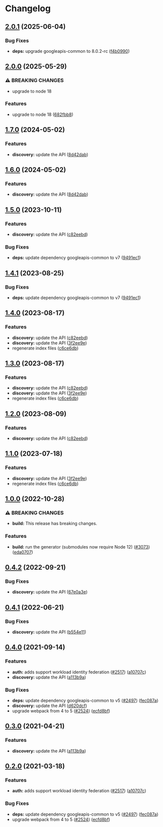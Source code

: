 # Changelog

## [2.0.1](https://github.com/googleapis/google-api-nodejs-client/compare/discovery-v2.0.0...discovery-v2.0.1) (2025-06-04)


### Bug Fixes

* **deps:** upgrade googleapis-common to 8.0.2-rc ([f4b0990](https://github.com/googleapis/google-api-nodejs-client/commit/f4b099071040cfbcfe4a2e7d487d45ee93b369e0))

## [2.0.0](https://github.com/googleapis/google-api-nodejs-client/compare/discovery-v1.7.0...discovery-v2.0.0) (2025-05-29)


### ⚠ BREAKING CHANGES

* upgrade to node 18

### Features

* upgrade to node 18 ([682fbb8](https://github.com/googleapis/google-api-nodejs-client/commit/682fbb869189ae92b3e9a194d37d0548af0c1f92))

## [1.7.0](https://github.com/googleapis/google-api-nodejs-client/compare/discovery-v1.6.0...discovery-v1.7.0) (2024-05-02)


### Features

* **discovery:** update the API ([8d42dab](https://github.com/googleapis/google-api-nodejs-client/commit/8d42dab88214bc01e9a9678794b6015435b5071f))

## [1.6.0](https://github.com/googleapis/google-api-nodejs-client/compare/discovery-v1.5.0...discovery-v1.6.0) (2024-05-02)


### Features

* **discovery:** update the API ([8d42dab](https://github.com/googleapis/google-api-nodejs-client/commit/8d42dab88214bc01e9a9678794b6015435b5071f))

## [1.5.0](https://github.com/googleapis/google-api-nodejs-client/compare/discovery-v1.4.1...discovery-v1.5.0) (2023-10-11)


### Features

* **discovery:** update the API ([c82eebd](https://github.com/googleapis/google-api-nodejs-client/commit/c82eebd5f1a47d886c5da95a2659b38f6fe65974))


### Bug Fixes

* **deps:** update dependency googleapis-common to v7 ([9491ec1](https://github.com/googleapis/google-api-nodejs-client/commit/9491ec1cdc3c413e7d73edcfcd59cf5c28a7c855))

## [1.4.1](https://github.com/googleapis/google-api-nodejs-client/compare/discovery-v1.4.0...discovery-v1.4.1) (2023-08-25)


### Bug Fixes

* **deps:** update dependency googleapis-common to v7 ([9491ec1](https://github.com/googleapis/google-api-nodejs-client/commit/9491ec1cdc3c413e7d73edcfcd59cf5c28a7c855))

## [1.4.0](https://github.com/googleapis/google-api-nodejs-client/compare/discovery-v1.3.0...discovery-v1.4.0) (2023-08-17)


### Features

* **discovery:** update the API ([c82eebd](https://github.com/googleapis/google-api-nodejs-client/commit/c82eebd5f1a47d886c5da95a2659b38f6fe65974))
* **discovery:** update the API ([3f2ee9e](https://github.com/googleapis/google-api-nodejs-client/commit/3f2ee9eb8e66e7b847551472f7b660cc743d65d0))
* regenerate index files ([c6ce6db](https://github.com/googleapis/google-api-nodejs-client/commit/c6ce6db24417be7ec0d5cb572288042973a390e0))

## [1.3.0](https://github.com/googleapis/google-api-nodejs-client/compare/discovery-v1.2.0...discovery-v1.3.0) (2023-08-17)


### Features

* **discovery:** update the API ([c82eebd](https://github.com/googleapis/google-api-nodejs-client/commit/c82eebd5f1a47d886c5da95a2659b38f6fe65974))
* **discovery:** update the API ([3f2ee9e](https://github.com/googleapis/google-api-nodejs-client/commit/3f2ee9eb8e66e7b847551472f7b660cc743d65d0))
* regenerate index files ([c6ce6db](https://github.com/googleapis/google-api-nodejs-client/commit/c6ce6db24417be7ec0d5cb572288042973a390e0))

## [1.2.0](https://github.com/googleapis/google-api-nodejs-client/compare/discovery-v1.1.0...discovery-v1.2.0) (2023-08-09)


### Features

* **discovery:** update the API ([c82eebd](https://github.com/googleapis/google-api-nodejs-client/commit/c82eebd5f1a47d886c5da95a2659b38f6fe65974))

## [1.1.0](https://github.com/googleapis/google-api-nodejs-client/compare/discovery-v1.0.0...discovery-v1.1.0) (2023-07-18)


### Features

* **discovery:** update the API ([3f2ee9e](https://github.com/googleapis/google-api-nodejs-client/commit/3f2ee9eb8e66e7b847551472f7b660cc743d65d0))
* regenerate index files ([c6ce6db](https://github.com/googleapis/google-api-nodejs-client/commit/c6ce6db24417be7ec0d5cb572288042973a390e0))

## [1.0.0](https://github.com/googleapis/google-api-nodejs-client/compare/discovery-v0.4.2...discovery-v1.0.0) (2022-10-28)


### ⚠ BREAKING CHANGES

* **build:** This release has breaking changes.

### Features

* **build:** run the generator (submodules now require Node 12) ([#3073](https://github.com/googleapis/google-api-nodejs-client/issues/3073)) ([eda0707](https://github.com/googleapis/google-api-nodejs-client/commit/eda07079dadab46a80b6f9ede618f4f43030169e))

## [0.4.2](https://github.com/googleapis/google-api-nodejs-client/compare/discovery-v0.4.1...discovery-v0.4.2) (2022-09-21)


### Bug Fixes

* **discovery:** update the API ([67e0a3e](https://github.com/googleapis/google-api-nodejs-client/commit/67e0a3e0da21aaeb010ed0217e3c2f3d77d457da))

## [0.4.1](https://github.com/googleapis/google-api-nodejs-client/compare/discovery-v0.4.0...discovery-v0.4.1) (2022-06-21)


### Bug Fixes

* **discovery:** update the API ([b554e11](https://github.com/googleapis/google-api-nodejs-client/commit/b554e115cd779c0d7c74837d670706a7d4785c14))

## [0.4.0](https://www.github.com/googleapis/google-api-nodejs-client/compare/discovery-v0.3.0...discovery-v0.4.0) (2021-09-14)


### Features

* **auth:** adds support workload identity federation ([#2517](https://www.github.com/googleapis/google-api-nodejs-client/issues/2517)) ([a10707c](https://www.github.com/googleapis/google-api-nodejs-client/commit/a10707c477759e7c9ef6360a2fe800856fb600c1))
* **discovery:** update the API ([a113b9a](https://www.github.com/googleapis/google-api-nodejs-client/commit/a113b9a02c87bc1b4fe4a20661a4b425a8d36eab))


### Bug Fixes

* **deps:** update dependency googleapis-common to v5 ([#2497](https://www.github.com/googleapis/google-api-nodejs-client/issues/2497)) ([fec087a](https://www.github.com/googleapis/google-api-nodejs-client/commit/fec087abcf3d994dd41c3ffa0a0c12b1f9f09dae))
* **discovery:** update the API ([d620dcf](https://www.github.com/googleapis/google-api-nodejs-client/commit/d620dcf5161a663257dd85f564c3c1a5fddfeffd))
* upgrade webpack from 4 to 5  ([#2524](https://www.github.com/googleapis/google-api-nodejs-client/issues/2524)) ([ecfd8bf](https://www.github.com/googleapis/google-api-nodejs-client/commit/ecfd8bfcd06e1beabff7ec9a8c4000222379eb8d))

## [0.3.0](https://www.github.com/googleapis/google-api-nodejs-client/compare/discovery-v0.2.0...discovery-v0.3.0) (2021-04-21)


### Features

* **discovery:** update the API ([a113b9a](https://www.github.com/googleapis/google-api-nodejs-client/commit/a113b9a02c87bc1b4fe4a20661a4b425a8d36eab))

## [0.2.0](https://www.github.com/googleapis/google-api-nodejs-client/compare/discovery-v0.1.0...discovery-v0.2.0) (2021-03-18)


### Features

* **auth:** adds support workload identity federation ([#2517](https://www.github.com/googleapis/google-api-nodejs-client/issues/2517)) ([a10707c](https://www.github.com/googleapis/google-api-nodejs-client/commit/a10707c477759e7c9ef6360a2fe800856fb600c1))


### Bug Fixes

* **deps:** update dependency googleapis-common to v5 ([#2497](https://www.github.com/googleapis/google-api-nodejs-client/issues/2497)) ([fec087a](https://www.github.com/googleapis/google-api-nodejs-client/commit/fec087abcf3d994dd41c3ffa0a0c12b1f9f09dae))
* upgrade webpack from 4 to 5  ([#2524](https://www.github.com/googleapis/google-api-nodejs-client/issues/2524)) ([ecfd8bf](https://www.github.com/googleapis/google-api-nodejs-client/commit/ecfd8bfcd06e1beabff7ec9a8c4000222379eb8d))
